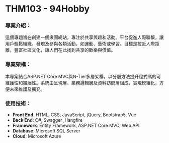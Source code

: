 # THM103 - 94Hobby

### 專案介紹：
這個專題旨在創建一個揪團網站，專注於共享興趣和活動。平台促進人際聯繫，讓用戶輕鬆組織、發現及參與各類活動，如運動、藝術或學習。目標是拉近人際距離，豐富社區文化，讓人們在此找到共享的歡樂與價值。

### 專案架構：
本專案結合ASP.NET Core MVC與N-Tier多層架構，以分層方法提升程式碼的可維護性和擴展性。系統由呈現層、業務邏輯層及資料訪問層組成，實現模組化，方便未來維護及擴充。

### 使用技術：
- **Front End**: HTML, CSS, JavaScript, jQuery, Bootstrap5, Vue
- **Back End**: C#, Swagger ,Hangfire
- **Framework**: Entity Framework, ASP.NET Core MVC, Web API
- **Database**: Microsoft SQL Server
- **Cloud**: Microsoft Azure